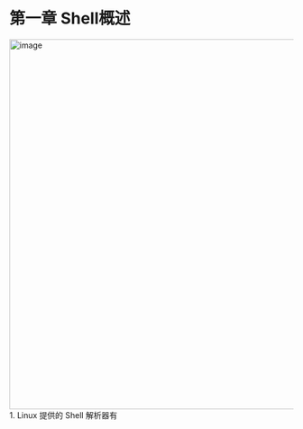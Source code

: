 # 第一章 Shell概述
<img width="657" alt="image" src="https://github.com/13378144607/Linux-Shell/assets/131531888/f356759c-bfa9-488a-8ed2-f60e48c7742d">
1. Linux 提供的 Shell 解析器有


